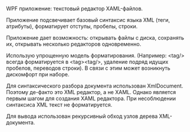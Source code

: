 WPF приложение: текстовый редактор XAML-файлов.

Приложение подсвечивает базовый синтаксис языка XML (теги, атрибуты), форматирует отступы, пробелы, строки.

Приложение дает возможность: открывать файлы с диска, сохранять их, открывать несколько редакторов одновременно.

Использую упрощенную модель форматирования. (Например: <tag<tag/>/>  всегда форматируется в <tag<tag>><tag<tag/>/>, удаление подряд идущих пробелов, переводов строки). В связи с этим может возникнуть дискомфорт при наборе.  

Для синтаксического разбора документа использован XmlDocument. Поэтому де-факто это XML редактор, а не XAML. Однако является первым шагом для создания XAML редактора. При несоблюдении синтаксиса XML текст не форматируется. 

Для вывода использован рекурсивный обход узлов дерева XML-документа. 
